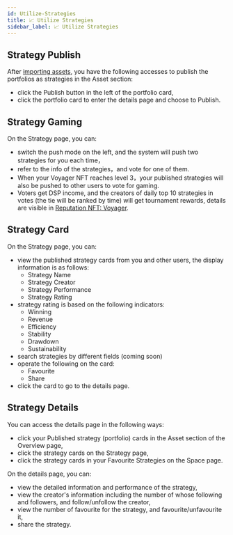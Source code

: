 ```yaml
---
id: Utilize-Strategies
title: 📈 Utilize Strategies
sidebar_label: 📈 Utilize Strategies
---
```


## Strategy Publish
After [importing assets](https://deepgolab.github.io/docs/docs/Import-Assets), you have the following accesses to publish the portfolios as strategies in the Asset section:
- click the Publish button in the left of the portfolio card,
- click the portfolio card to enter the details page and choose to Publish.

## Strategy Gaming
On the Strategy page, you can:

- switch the push mode on the left, and the system will push two strategies for you each time，
- refer to the info of the strategies，and vote for one of them. 
- When your Voyager NFT reaches level 3，your published strategies will also be pushed to other users to vote for gaming.
- Voters get DSP income, and the creators of daily top 10 strategies in votes (the tie will be ranked by time) will get tournament rewards, details are visible in [Reputation NFT: Voyager](https://deepgolab.github.io/docs/docs/Reputation-NFT-Voyager).
## Strategy Card
On the Strategy page, you can:

- view the published strategy cards from you and other users, the display information is as follows:
   - Strategy Name
   - Strategy Creator
   - Strategy Performance
   - Strategy Rating
- strategy rating is based on the following indicators:
   - Winning
   - Revenue
   - Efficiency
   - Stability
   - Drawdown
   - Sustainability
- search strategies by different fields (coming soon)
- operate the following on the card:
   - Favourite
   - Share
- click the card to go to the details page.
## Strategy Details
You can access the details page in the following ways:

- click your Published strategy (portfolio) cards in the Asset section of the Overview page, 
- click the strategy cards on the Strategy page,
- click the strategy cards in your Favourite Strategies on the Space page.

On the details page, you can:

- view the detailed information and performance of the strategy,
- view the creator's information including the number of whose following and followers, and follow/unfollow the creator,
- view the number of favourite for the strategy, and favourite/unfavourite it,
- share the strategy.
